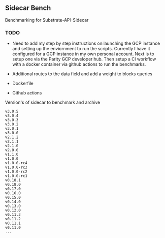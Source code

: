 ## Sidecar Bench

Benchmarking for Substrate-API-Sidecar

### TODO

* Need to add my step by step instructions on launching the GCP instance and setting up the enviornment to run the scripts. Currently I have it configured for a GCP instance in my own personal account. Next is to setup one via the Parity GCP developer hub. Then setup a CI workflow with a docker container via github actions to run the benchmarks.

* Additional routes to the data field and add a weight to blocks queries

* Dockerfile

* Github actions

Version's of sidecar to benchmark and archive

    v3.0.5
    v3.0.4
    v3.0.3
    v3.0.2
    v3.0.1
    v3.0.0
    v2.1.2
    v2.1.1
    v2.1.0
    v2.0.0
    v1.1.0
    v1.0.0
    v1.0.0-rc4
    v1.0.0-rc3
    v1.0.0-rc2
    v1.0.0-rc1
    v0.18.1
    v0.18.0
    v0.17.0
    v0.16.0
    v0.15.0
    v0.14.0
    v0.13.0
    v0.12.0
    v0.11.3
    v0.11.2
    v0.11.1
    v0.11.0
    ...
